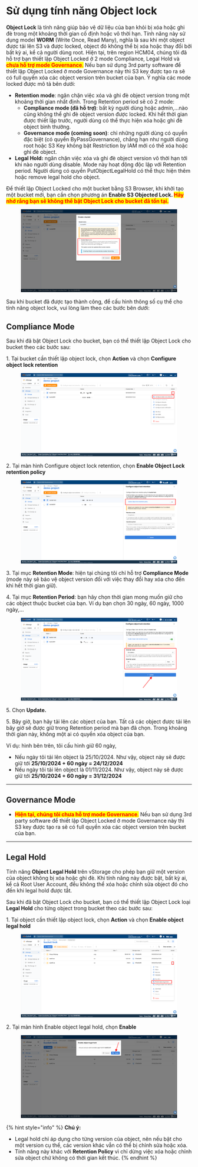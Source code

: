 # Sử dụng tính năng Object lock

**Object Lock** là tính năng giúp bảo vệ dữ liệu của bạn khỏi bị xóa hoặc ghi đè trong một khoảng thời gian cố định hoặc vô thời hạn. Tính năng này sử dụng model **WORM** (Write Once, Read Many), nghĩa là sau khi một object được tải lên S3 và được locked, object đó không thể bị xóa hoặc thay đổi bởi bất kỳ ai, kể cả người dùng root. Hiện tại, trên region HCM04, chúng tôi đã hỗ trợ bạn thiết lập Object Locked ở 2 mode Compliance, Legal Hold và <mark style="color:red;">**chưa hỗ trợ mode Governance**</mark><mark style="color:red;">.</mark> Nếu bạn sử dụng 3rd party software để thiết lập Object Locked ở mode Governance này thì S3 key được tạo ra sẽ có full quyền xóa các object version trên bucket của bạn. Ý nghĩa các mode locked được mô tả bên dưới:&#x20;

* **Retention mode**: ngăn chặn việc xóa và ghi đè object version trong một khoảng thời gian nhất định. Trong Retention period sẽ có 2 mode:
  * **Compliance mode (đã hỗ trợ)**: bất kỳ người dùng hoặc admin,…nào cũng không thể ghi đè object version được locked. Khi hết thời gian được thiết lập trước, người dùng có thể thực hiện xóa hoặc ghi đè object bình thường.
  * **Governance mode (coming soon)**: chỉ những người dùng có quyền đặc biệt (có quyền ByPassGovernance), chẳng hạn như người dùng root hoặc S3 Key không bật Restriction by IAM mới có thể xóa hoặc ghi đè object.
* **Legal Hold:** ngăn chặn việc xóa và ghi đè object version vô thời hạn tới khi nào người dùng disable. Mode này hoạt động độc lập với Retention period. Người dùng có quyền PutObjectLegalHold có thể thực hiện thêm hoặc remove legal hold cho object.

Để thiết lập Object Locked cho một bucket bằng S3 Browser, khi khởi tạo một bucket mới, bạn cần chọn phương án **Enable S3 Objected Lock.&#x20;**<mark style="color:red;">**Hãy nhớ rằng bạn sẽ không thể bật Object Lock cho bucket đã tồn tại.**</mark>

<figure><img src="../../../../../../.gitbook/assets/image (14) (1) (1).png" alt=""><figcaption></figcaption></figure>

Sau khi bucket đã được tạo thành công, để cấu hình thông số cụ thể cho tính năng object lock, vui lòng làm theo các bước bên dưới:&#x20;

## Compliance Mode

Sau khi đã bật Object Lock cho bucket, bạn có thể thiết lập Object Lock cho bucket theo các bước sau:&#x20;

1\. Tại bucket cần thiết lập object lock, chọn **Action** và chọn **Configure object lock retention**

<figure><img src="../../../../../../.gitbook/assets/image (802).png" alt=""><figcaption></figcaption></figure>

2\. Tại màn hình Configure object lock retention, chọn **Enable Object Lock retention policy**

<figure><img src="../../../../../../.gitbook/assets/image (803).png" alt=""><figcaption></figcaption></figure>

3\. Tại mục **Retention Mode**: hiện tại chúng tôi chỉ hỗ trợ **Compliance Mode** (mode này sẽ bảo vệ object version đối với việc thay đổi hay xóa cho đến khi hết thời gian giữ).

4\. Tại mục **Retention Period**: bạn hãy chọn thời gian mong muốn giữ cho các object thuộc bucket của bạn. Ví dụ bạn chọn 30 ngày, 60 ngày, 1000 ngày,...

<figure><img src="../../../../../../.gitbook/assets/image (804).png" alt=""><figcaption></figcaption></figure>

5\. Chọn **Update.**

5\. Bây giờ, bạn hãy tải lên các object của bạn. Tất cả các object được tải lên bây giờ sẽ được giữ trong Retention period mà bạn đã chọn. Trong khoảng thời gian này, không một ai có quyền xóa object của bạn.

Ví dụ: hình bên trên, tôi cấu hình giữ 60 ngày,&#x20;

* Nếu ngày tôi tải lên object là 25/10/2024. Như vậy, object này sẽ được giữ tới **25/10/2024 + 60 ngày = 24/12/2024**
* Nếu ngày tôi tải lên object là 01/11/2024. Như vậy, object này sẽ được giữ tới **25/10/2024 + 60 ngày = 31/12/2024**

***

## Governance Mode

* <mark style="color:red;">**Hiện tại, chúng tôi chưa hỗ trợ mode Governance**</mark><mark style="color:red;">.</mark> Nếu bạn sử dụng 3rd party software để thiết lập Object Locked ở mode Governance này thì S3 key được tạo ra sẽ có full quyền xóa các object version trên bucket của bạn.&#x20;

***

## **Legal Hold**

Tính năng **Object Legal Hold** trên vStorage cho phép bạn giữ một version của object không bị xóa hoặc ghi đè. Khi tính năng này được bật, bất kỳ ai, kể cả Root User Account, đều không thể xóa hoặc chỉnh sửa object đó cho đến khi legal hold được tắt.

Sau khi đã bật Object Lock cho bucket, bạn có thể thiết lập Object Lock loại **Legal Hold** cho từng object trong bucket theo các bước sau:&#x20;

1\. Tại object cần thiết lập object lock, chọn **Action** và chọn **Enable object legal hold**

<figure><img src="../../../../../../.gitbook/assets/image (805).png" alt=""><figcaption></figcaption></figure>

2\. Tại màn hình Enable object legal hold, chọn **Enable**

<figure><img src="../../../../../../.gitbook/assets/image (806).png" alt=""><figcaption></figcaption></figure>

{% hint style="info" %}
**Chú ý:**

* Legal hold chỉ áp dụng cho từng version của object, nên nếu bật cho một version cụ thể, các version khác vẫn có thể bị chỉnh sửa hoặc xóa.
* Tính năng này khác với **Retention Policy** vì chỉ dừng việc xóa hoặc chỉnh sửa object chứ không có thời gian kết thúc.
{% endhint %}


